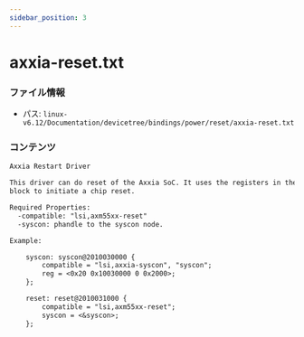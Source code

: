 ```yaml
---
sidebar_position: 3
---
```

# axxia-reset.txt

### ファイル情報

- パス: `linux-v6.12/Documentation/devicetree/bindings/power/reset/axxia-reset.txt`

### コンテンツ

```txt
Axxia Restart Driver

This driver can do reset of the Axxia SoC. It uses the registers in the syscon
block to initiate a chip reset.

Required Properties:
  -compatible: "lsi,axm55xx-reset"
  -syscon: phandle to the syscon node.

Example:

	syscon: syscon@2010030000 {
		compatible = "lsi,axxia-syscon", "syscon";
		reg = <0x20 0x10030000 0 0x2000>;
	};

	reset: reset@2010031000 {
		compatible = "lsi,axm55xx-reset";
		syscon = <&syscon>;
	};

```
